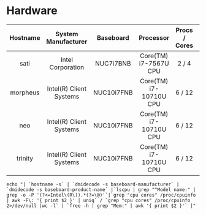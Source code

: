 # Hardware


| Hostname | System Manufacturer | Baseboard | Processor             | Procs / Cores | Memory | Single-Core | Multi-Core |
|:--------:|:-------------------:|:---------:|:---------------------:|:-------------:|:------:|:----:|:----:|
| sati     | Intel Corporation   | NUC7i7BNB | Core(TM) i7-7567U CPU | 2 / 4         | 31Gi   | 1134 | 2516 |
| morpheus | Intel(R) Client Systems | NUC10i7FNB | Core(TM) i7-10710U CPU | 6 / 12  | 62Gi   | 1336 | 6435 |
| neo      | Intel(R) Client Systems | NUC10i7FNB | Core(TM) i7-10710U CPU | 6 / 12  | 62Gi   | 1117 | 6021 | 
| trinity  | Intel(R) Client Systems | NUC10i7FNB | Core(TM) i7-10710U CPU | 6 / 12  | 62Gi   | 1127 | 6002 |

```
echo "| `hostname -s` | `dmidecode -s baseboard-manufacturer` | `dmidecode -s baseboard-product-name` |`lscpu | grep "^Model name:" | grep -o -P '(?<=Intel\(R\)).*(?=\@)'`|`grep "cpu cores" /proc/cpuinfo | awk -F\: '{ print $2 }' | uniq` / `grep "cpu cores" /proc/cpuinfo 2>/dev/null |wc -l` | `free -h | grep "Mem:" | awk '{ print $2 }'` |"

```

